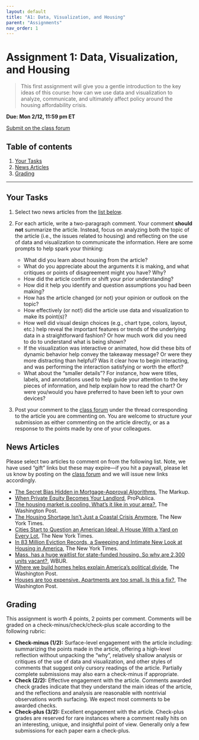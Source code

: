 ```yaml
---
layout: default
title: "A1: Data, Visualization, and Housing"
parent: "Assignments"
nav_order: 1
---
```


# Assignment 1: Data, Visualization, and Housing

> This first assignment will give you a gentle introduction to the key ideas of this course: how can we use data and visualization to analyze, communicate, and ultimately affect policy around the housing affordability crisis.

**Due: Mon 2/12, 11:59 pm ET**

[Submit on the class forum](https://vis-society-forum.csail.mit.edu)

## Table of contents
1. [Your Tasks](#your-tasks)
2. [News Articles](#news-articles)
3. [Grading](#grading)

---

## Your Tasks

1. Select two news articles from the [list below](#news-articles).

2. For each article, write a two-paragraph comment. Your comment **should not** summarize the article. Instead, focus on analyzing both the topic of the article (i.e., the issues related to housing) and reflecting on the use of data and visualization to communicate the information. Here are some prompts to help spark your thinking:
   - What did you learn about housing from the article?
   - What do you appreciate about the arguments it is making, and what critiques or points of disagreement might you have? Why?
   - How did the article confirm or shift your prior understanding?
   - How did it help you identify and question assumptions you had been making?
   - How has the article changed (or not) your opinion or outlook on the topic?
   - How effectively (or not!) did the article use data and visualization to make its point(s)?
   - How well did visual design choices (e.g., chart type, colors, layout, etc.) help reveal the important features or trends of the underlying data in a straightforward fashion? Or how much work did you need to do to understand what is being shown?
   - If the visualization was interactive or animated, how did these bits of dynamic behavior help convey the takeaway message? Or were they more distracting than helpful? Was it clear how to begin interacting, and was performing the interaction satisfying or worth the effort?
   - What about the “smaller details”? For instance, how were titles, labels, and annotations used to help guide your attention to the key pieces of information, and help explain how to read the chart? Or were you/would you have preferred to have been left to your own devices?

3. Post your comment to the [class forum]() under the thread corresponding to the article you are commenting on. You are welcome to structure your submission as either commenting on the article directly, or as a response to the points made by one of your colleagues.

## News Articles

Please select two articles to comment on from the following list. Note, we have used “gift” links but these may expire—if you hit a paywall, please let us know by posting on the [class forum]() and we will issue new links accordingly.

- [The Secret Bias Hidden in Mortgage-Approval Algorithms](https://themarkup.org/denied/2021/08/25/the-secret-bias-hidden-in-mortgage-approval-algorithms), The Markup. 
- [When Private Equity Becomes Your Landlord](https://www.propublica.org/article/when-private-equity-becomes-your-landlord), ProPublica. 
- [The housing market is cooling. What’s it like in your area?](https://wapo.st/3utOHIE), The Washington Post. 
- [The Housing Shortage Isn’t Just a Coastal Crisis Anymore](https://www.nytimes.com), The New York Times. 
- [Cities Start to Question an American Ideal: A House With a Yard on Every Lot](https://www.nytimes.com/interactive/2019/06/18/upshot/cities-across-america-question-single-family-zoning.html?action=click&module=RelatedLinks&pgtype=Article), The New York Times. 
- [In 83 Million Eviction Records, a Sweeping and Intimate New Look at Housing in America](https://www.nytimes.com/interactive/2018/04/07/upshot/millions-of-eviction-records-a-sweeping-new-look-at-housing-in-america.html?action=click&contentCollection=The%20Upshot&region=Footer&module=WhatsNext&version=WhatsNext&contentID=WhatsNext&moduleDetail=undefined&pgtype=Multimedia), The New York Times.
- [Mass. has a huge waitlist for state-funded housing. So why are 2,300 units vacant?](https://www.wbur.org/news/2023/09/19/massachusetts-state-funded-public-housing-waitlist-vacant), WBUR. 
- [Where we build homes helps explain America’s political divide](https://wapo.st/3OIbmrB), The Washington Post.
- [Houses are too expensive. Apartments are too small. Is this a fix?](https://wapo.st/48huLqt), The Washington Post. 

## Grading

This assignment is worth 4 points, 2 points per comment. Comments will be graded on a check-minus/check/check-plus scale according to the following rubric:

- **Check-minus (1/2):** Surface-level engagement with the article including: summarizing the points made in the article, offering a high-level reflection without unpacking the “why”, relatively shallow analysis or critiques of the use of data and visualization, and other styles of comments that suggest only cursory readings of the article. Partially complete submissions may also earn a check-minus if appropriate.
- **Check (2/2):** Effective engagement with the article. Comments awarded check grades indicate that they understand the main ideas of the article, and the reflections and analysis are reasonable with nontrivial observations worth surfacing. We expect most comments to be awarded checks.
- **Check-plus (3/2):** Excellent engagement with the article. Check-plus grades are reserved for rare instances where a comment really hits on an interesting, unique, and insightful point of view. Generally only a few submissions for each paper earn a check-plus.
